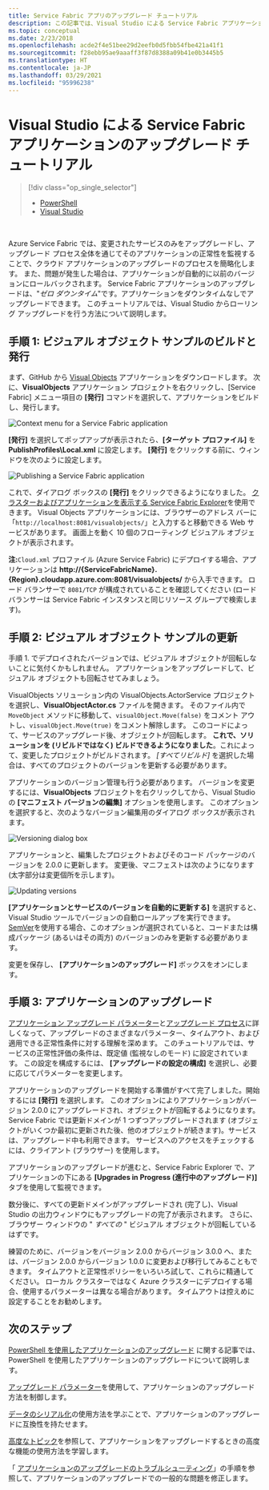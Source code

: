 ```yaml
---
title: Service Fabric アプリのアップグレード チュートリアル
description: この記事では、Visual Studio による Service Fabric アプリケーションのデプロイ、コードの変更、アップグレードのロールアウトを段階的に説明します。
ms.topic: conceptual
ms.date: 2/23/2018
ms.openlocfilehash: acde2f4e51bee29d2eefb0d5fbb54fbe421a41f1
ms.sourcegitcommit: f28ebb95ae9aaaff3f87d8388a09b41e0b3445b5
ms.translationtype: HT
ms.contentlocale: ja-JP
ms.lasthandoff: 03/29/2021
ms.locfileid: "95996238"
---
```

# <a name="service-fabric-application-upgrade-tutorial-using-visual-studio"></a>Visual Studio による Service Fabric アプリケーションのアップグレード チュートリアル
> [!div class="op_single_selector"]
> * [PowerShell](service-fabric-application-upgrade-tutorial-powershell.md)
> * [Visual Studio](service-fabric-application-upgrade-tutorial.md)
> 
> 

<br/>

Azure Service Fabric では、変更されたサービスのみをアップグレードし、アップグレード プロセス全体を通じてそのアプリケーションの正常性を監視することで、クラウド アプリケーションのアップグレードのプロセスを簡略化します。 また、問題が発生した場合は、アプリケーションが自動的に以前のバージョンにロールバックされます。 Service Fabric アプリケーションのアップグレードは、"*ゼロ ダウンタイム*"です。アプリケーションをダウンタイムなしでアップグレードできます。 このチュートリアルでは、Visual Studio からローリング アップグレードを行う方法について説明します。

## <a name="step-1-build-and-publish-the-visual-objects-sample"></a>手順 1: ビジュアル オブジェクト サンプルのビルドと発行
まず、GitHub から [Visual Objects](https://github.com/Azure-Samples/service-fabric-dotnet-getting-started/tree/classic/Actors/VisualObjects) アプリケーションをダウンロードします。 次に、**VisualObjects** アプリケーション プロジェクトを右クリックし、[Service Fabric] メニュー項目の **[発行]** コマンドを選択して、アプリケーションをビルドし、発行します。

![Context menu for a Service Fabric application][image1]

**[発行]** を選択してポップアップが表示されたら、**[ターゲット プロファイル]** を **PublishProfiles\Local.xml** に設定します。 **[発行]** をクリックする前に、ウィンドウを次のように設定します。

![Publishing a Service Fabric application][image2]

これで、ダイアログ ボックスの **[発行]** をクリックできるようになりました。 [クラスターおよびアプリケーションを表示する Service Fabric Explorer](service-fabric-visualizing-your-cluster.md)を使用できます。 Visual Objects アプリケーションには、ブラウザーのアドレス バーに「`http://localhost:8081/visualobjects/`」と入力すると移動できる Web サービスがあります。  画面上を動く 10 個のフローティング ビジュアル オブジェクトが表示されます。

**注:**`Cloud.xml` プロファイル (Azure Service Fabric) にデプロイする場合、アプリケーションは **http://{ServiceFabricName}.{Region}.cloudapp.azure.com:8081/visualobjects/** から入手できます。 ロード バランサーで `8081/TCP` が構成されていることを確認してください (ロード バランサーは Service Fabric インスタンスと同じリソース グループで検索します)。

## <a name="step-2-update-the-visual-objects-sample"></a>手順 2: ビジュアル オブジェクト サンプルの更新
手順 1. でデプロイされたバージョンでは、ビジュアル オブジェクトが回転しないことに気付くかもしれません。 アプリケーションをアップグレードして、ビジュアル オブジェクトも回転させてみましょう。

VisualObjects ソリューション内の VisualObjects.ActorService プロジェクトを選択し、**VisualObjectActor.cs** ファイルを開きます。 そのファイル内で `MoveObject` メソッドに移動して、`visualObject.Move(false)` をコメント アウトし、`visualObject.Move(true)` をコメント解除します。 このコードによって、サービスのアップグレード後、オブジェクトが回転します。  **これで、ソリューションを (リビルドではなく) ビルドできるようになりました**。これによって、変更したプロジェクトがビルドされます。 *[すべてリビルド]* を選択した場合は、すべてのプロジェクトのバージョンを更新する必要があります。

アプリケーションのバージョン管理も行う必要があります。 バージョンを変更するには、**VisualObjects** プロジェクトを右クリックしてから、Visual Studio の **[マニフェスト バージョンの編集]** オプションを使用します。 このオプションを選択すると、次のようなバージョン編集用のダイアログ ボックスが表示されます。

![Versioning dialog box][image3]

アプリケーションと、編集したプロジェクトおよびそのコード パッケージのバージョンを 2.0.0 に更新します。 変更後、マニフェストは次のようになります (太字部分は変更個所を示します)。

![Updating versions][image4]

**[アプリケーションとサービスのバージョンを自動的に更新する]** を選択すると、Visual Studio ツールでバージョンの自動ロールアップを実行できます。 [SemVer](http://www.semver.org)を使用する場合、このオプションが選択されていると、コードまたは構成パッケージ (あるいはその両方) のバージョンのみを更新する必要があります。

変更を保存し、 **[アプリケーションのアップグレード]** ボックスをオンにします。

## <a name="step-3--upgrade-your-application"></a>手順 3: アプリケーションのアップグレード
[アプリケーション アップグレード パラメーター](service-fabric-application-upgrade-parameters.md)と[アップグレード プロセス](service-fabric-application-upgrade.md)に詳しくなって、アップグレードのさまざまなパラメーター、タイムアウト、および適用できる正常性条件に対する理解を深めます。 このチュートリアルでは、サービスの正常性評価の条件は、既定値 (監視なしのモード) に設定されています。 この設定を構成するには、 **[アップグレードの設定の構成]** を選択し、必要に応じてパラメーターを変更します。

アプリケーションのアップグレードを開始する準備がすべて完了しました。開始するには **[発行]** を選択します。 このオプションによりアプリケーションがバージョン 2.0.0 にアップグレードされ、オブジェクトが回転するようになります。 Service Fabric では更新ドメインが 1 つずつアップグレードされます (オブジェクトがいくつか最初に更新された後、他のオブジェクトが続きます)。サービスは、アップグレード中も利用できます。 サービスへのアクセスをチェックするには、クライアント (ブラウザー) を使用します。  

アプリケーションのアップグレードが進むと、Service Fabric Explorer で、アプリケーションの下にある **[Upgrades in Progress (進行中のアップグレード)]** タブを使用して監視できます。

数分後に、すべての更新ドメインがアップグレードされ (完了し)、Visual Studio の出力ウィンドウにもアップグレードの完了が表示されます。 さらに、ブラウザー ウィンドウの " *すべての* " ビジュアル オブジェクトが回転しているはずです。

練習のために、バージョンをバージョン 2.0.0 からバージョン 3.0.0 へ、または、バージョン 2.0.0 からバージョン 1.0.0 に変更および移行してみることもできます。 タイムアウトと正常性ポリシーをいろいろ試して、これらに精通してください。 ローカル クラスターではなく Azure クラスターにデプロイする場合、使用するパラメーターは異なる場合があります。 タイムアウトは控えめに設定することをお勧めします。

## <a name="next-steps"></a>次のステップ
[PowerShell を使用したアプリケーションのアップグレード](service-fabric-application-upgrade-tutorial-powershell.md) に関する記事では、PowerShell を使用したアプリケーションのアップグレードについて説明します。

[アップグレード パラメーター](service-fabric-application-upgrade-parameters.md)を使用して、アプリケーションのアップグレード方法を制御します。

[データのシリアル化](service-fabric-application-upgrade-data-serialization.md)の使用方法を学ぶことで、アプリケーションのアップグレードに互換性を持たせます。

[高度なトピック](service-fabric-application-upgrade-advanced.md)を参照して、アプリケーションをアップグレードするときの高度な機能の使用方法を学習します。

「 [アプリケーションのアップグレードのトラブルシューティング](service-fabric-application-upgrade-troubleshooting.md)」の手順を参照して、アプリケーションのアップグレードでの一般的な問題を修正します。

[image1]: media/service-fabric-application-upgrade-tutorial/upgrade7.png
[image2]: media/service-fabric-application-upgrade-tutorial/upgrade1.png
[image3]: media/service-fabric-application-upgrade-tutorial/upgrade5.png
[image4]: media/service-fabric-application-upgrade-tutorial/upgrade6.png
